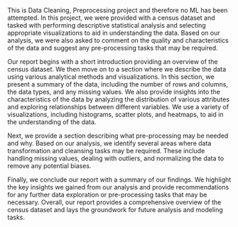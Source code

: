 This is Data Cleaning, Preprocessing project and therefore no ML has been attempted. 
In this project, we were provided with a census dataset and tasked with performing descriptive statistical analysis and selecting appropriate visualizations to aid in understanding the data. Based on our analysis, we were also asked to comment on the quality and characteristics of the data and suggest any pre-processing tasks that may be required.

Our report begins with a short introduction providing an overview of the census dataset. We then move on to a section where we describe the data using various analytical methods and visualizations. In this section, we present a summary of the data, including the number of rows and columns, the data types, and any missing values. We also provide insights into the characteristics of the data by analyzing the distribution of various attributes and exploring relationships between different variables. We use a variety of visualizations, including histograms, scatter plots, and heatmaps, to aid in the understanding of the data.

Next, we provide a section describing what pre-processing may be needed and why. Based on our analysis, we identify several areas where data transformation and cleansing tasks may be required. These include handling missing values, dealing with outliers, and normalizing the data to remove any potential biases.

Finally, we conclude our report with a summary of our findings. We highlight the key insights we gained from our analysis and provide recommendations for any further data exploration or pre-processing tasks that may be necessary. Overall, our report provides a comprehensive overview of the census dataset and lays the groundwork for future analysis and modeling tasks.
